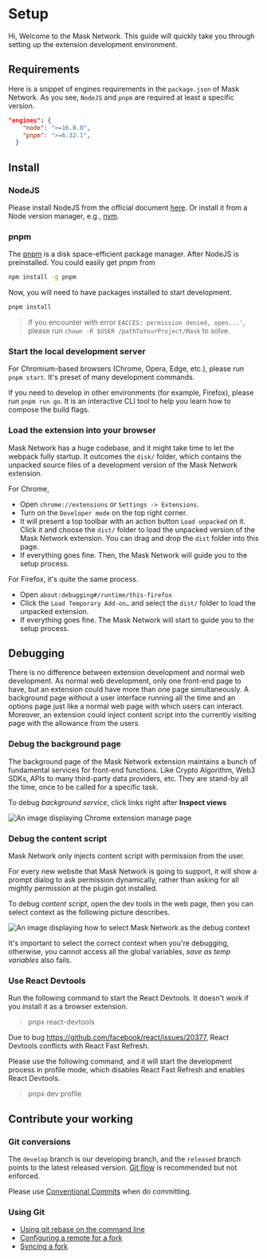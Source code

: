 # Setup

Hi, Welcome to the Mask Network. This guide will quickly take you through setting up the extension development environment.

## Requirements

Here is a snippet of engines requirements in the `package.json` of Mask Network. As you see, `NodeJS` and `pnpm` are required at least a specific version.

```json
"engines": {
    "node": ">=16.0.0",
    "pnpm": ">=6.32.1",
  }
```

## Install

### NodeJS

Please install NodeJS from the official document [here](https://nodejs.org/en/). Or install it from a Node version manager, e.g., [nvm](https://github.com/nvm-sh/nvm).

### pnpm

The [pnpm](https://pnpm.io/) is a disk space-efficient package manager. After NodeJS is preinstalled. You could easily get pnpm from

```bash
npm install -g pnpm
```

Now, you will need to have packages installed to start development.

```bash
pnpm install
```

> If you encounter with error `EACCES: permission denied, open...'`, please run `chown -R $USER /pathToYourProject/Mask` to solve.

### Start the local development server

For Chromium-based browsers (Chrome, Opera, Edge, etc.), please run `pnpm start`. It's preset of many development commands.

If you need to develop in other environments (for example, Firefox), please run `pnpm run go`. It is an interactive CLI tool to help you learn how to compose the build flags.

### Load the extension into your browser

Mask Network has a huge codebase, and it might take time to let the webpack fully startup. It outcomes the `disk/` folder, which contains the unpacked source files of a development version of the Mask Network extension.

For Chrome,

- Open `chrome://extensions` or `Settings -> Extensions`.
- Turn on the `Developer mode` on the top right corner.
- It will present a top toolbar with an action button `Load unpacked` on it. Click it and choose the `dist/` folder to load the unpacked version of the Mask Network extension. You can drag and drop the `dist` folder into this page.
- If everything goes fine. Then, the Mask Network will guide you to the setup process.

For Firefox, it's quite the same process.

- Open `about:debugging#/runtime/this-firefox`
- Click the `Load Temporary Add-on…` and select the `dist/` folder to load the unpacked extension.
- If everything goes fine. The Mask Network will start to guide you to the setup process.

## Debugging

There is no difference between extension development and normal web development. As normal web development, only one front-end page to have, but an extension could have more than one page simultaneously. A background page without a user interface running all the time and an options page just like a normal web page with which users can interact. Moreover, an extension could inject content script into the currently visiting page with the allowance from the users.

### Debug the background page

The background page of the Mask Network extension maintains a bunch of fundamental services for front-end functions. Like Crypto Algorithm, Web3 SDKs, APIs to many third-party data providers, etc. They are stand-by all the time, once to be called for a specific task.

To debug _background service_, click links right after **Inspect views**

![An image displaying Chrome extension manage page](https://user-images.githubusercontent.com/5390719/103509131-5ce0cb00-4e9d-11eb-9aec-b24b9888b863.png)

### Debug the content script

Mask Network only injects content script with permission from the user.

For every new website that Mask Network is going to support, it will show a prompt dialog to ask permission dynamically, rather than asking for all mightly permission at the plugin got installed.

To debug _content script_, open the dev tools in the web page,
then you can select context as the following picture describes.

![An image displaying how to select Mask Network as the debug context](https://user-images.githubusercontent.com/5390719/103509436-1a6bbe00-4e9e-11eb-9b18-bde021337944.png)

It's important to select the correct context when you're debugging,
otherwise, you cannot access all the global variables,
_save as temp variables_ also fails.

### Use React Devtools

Run the following command to start the React Devtools. It doesn't work if you install it as a browser extension.

> pnpx react-devtools

Due to bug <https://github.com/facebook/react/issues/20377>, React Devtools conflicts with React Fast Refresh.

Please use the following command, and it will start the development process in profile mode, which disables React Fast Refresh and enables React Devtools.

> pnpx dev profile

## Contribute your working

### Git conversions

The `develop` branch is our developing branch, and the `released` branch points to the latest released version.
[Git flow](https://github.com/nvie/gitflow) is recommended but not enforced.

Please use [Conventional Commits](https://www.conventionalcommits.org) when do committing.

### Using Git

- [Using git rebase on the command line](https://docs.github.com/en/github/getting-started-with-github/using-git-rebase-on-the-command-line)
- [Configuring a remote for a fork](https://docs.github.com/en/github/collaborating-with-issues-and-pull-requests/configuring-a-remote-for-a-fork)
- [Syncing a fork](https://docs.github.com/en/github/collaborating-with-issues-and-pull-requests)
